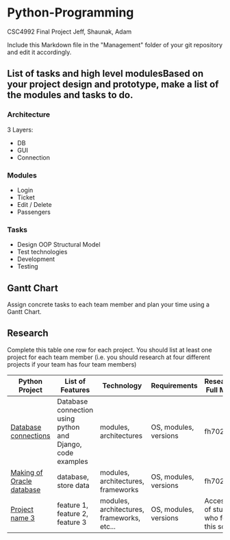 # Python-Programming
CSC4992 Final Project Jeff, Shaunak, Adam


Include this Markdown file in the "Management" folder of your git repository and edit it accordingly.
## List of tasks and high level modulesBased on your project design and prototype, make a list of the modules and tasks to do.

### Architecture

3 Layers:
*  DB
*  GUI
*  Connection


### Modules

* Login
* Ticket
* Edit / Delete
* Passengers

### Tasks

* Design OOP Structural Model
* Test technologies
* Development
* Testing

## Gantt Chart

Assign concrete tasks to each team member and plan your time using a Gantt Chart.

## Research 


Complete this table one row for each project. You should list at least one project for each team member (i.e. you should research at four different projects if your team has four team members)



| Python Project        | List of Features                | Technology                                 | Requirements          | Researcher Full Monty                                |
|------------------------------|---------------------------------|--------------------------------------------|-----------------------|--------------------------------------------|
| [Database connections](https://www.oracle.com/webfolder/technetwork/tutorials/obe/db/oow10/python_django/python_django.htm) | Database connection using python and Django, code examples| modules, architectures | OS, modules, versions | fh7020|
 [Making of Oracle database](https://docs.oracle.com/cd/F49540_01/DOC/server.815/a67772/create.htm#999557) | database, store data | modules, architectures, frameworks| OS, modules, versions | fh7020|
 | [Project name 3](http://URL) | feature 1, feature 2, feature 3 | modules, architectures, frameworks, etc... | OS, modules, versions | Access ID of student who found this source || [Project name 4](http://URL) | feature 1, feature 2, feature 3 | modules, architectures, frameworks, etc... | OS, modules, versions | Access ID of student who found this source || [Project name 4](http://URL) | feature 1, feature 2, feature 3 | modules, architectures, frameworks, etc... | OS, modules, versions | Access ID of student who found this source || [Project name 4](http://URL) | feature 1, feature 2, feature 3 | modules, architectures, frameworks, etc... | OS, modules, versions | Access ID of student who found this source || [Project name 4](http://URL) | feature 1, feature 2, feature 3 | modules, architectures, frameworks, etc... | OS, modules, versions | Access ID of student who found this source || [Project name 4](http://URL) | feature 1, feature 2, feature 3 | modules, architectures, frameworks, etc... | OS, modules, versions | Access ID of student who found this source |If you have difficulties finding projects similar to your project, search for different projectsbut related (similar games, CRUD projects for different business, data analysis for different data, etc... ). You can also search for projects written in another language that you master.[This website can help you to edit Markdown tables](https://www.tablesgenerator.com/markdown_tables#)
